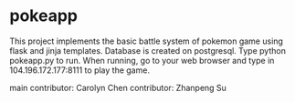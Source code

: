 # pokeapp

This project implements the basic battle system of pokemon game using flask and jinja templates. Database is created on postgresql. Type python pokeapp.py to run. When running, go to your web browser and type in 104.196.172.177:8111 to play the game.

main contributor: Carolyn Chen
contributor: Zhanpeng Su
